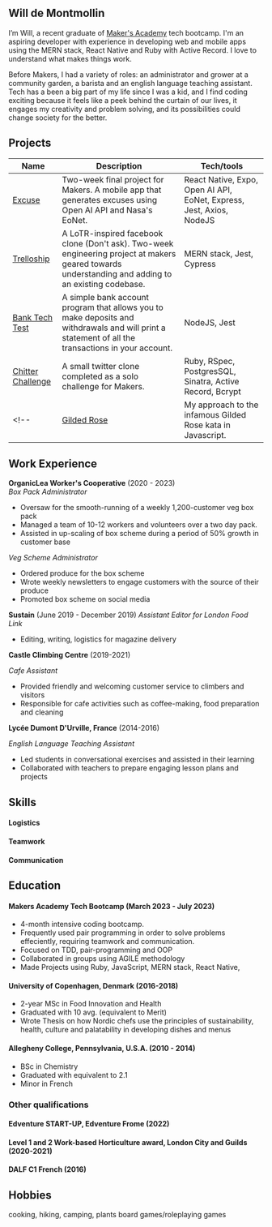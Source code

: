 ## Will de Montmollin

I’m Will, a recent graduate of [Maker's Academy](https://apply.makers.tech/tech-skills-bootcamp-in-software-engineering) tech bootcamp. I'm an aspiring developer with experience in developing web and mobile apps using the MERN stack, React Native and Ruby with Active Record. I love to understand what makes things work. 

Before Makers, I had a variety of roles: an administrator and grower at a community garden, a barista and an english language teaching assistant. Tech has a been a big part of my life since I was a kid, and I find coding exciting because it feels like a peek behind the curtain of our lives, it engages my creativity and problem solving, and its possibilities could change society for the better. 

## Projects 

| Name | Description | Tech/tools |
|------|------------|-------------|
| [Excuse](https://github.com/awdem/excuse) | Two-week final project for Makers. A mobile app that generates excuses using Open AI API and Nasa's EoNet. | React Native, Expo, Open AI API, EoNet, Express, Jest, Axios, NodeJS |
| [Trelloship](https://github.com/awdem/GildedRose-kata-js-jest) | A LoTR-inspired facebook clone (Don't ask). Two-week engineering project at makers geared towards understanding and adding to an existing codebase.  | MERN stack, Jest, Cypress|
| [Bank Tech Test](https://github.com/awdem/bank-tech-test) |  A simple bank account program that allows you to make deposits and withdrawals and will print a statement of all the transactions in your account.  | NodeJS, Jest|
| [Chitter Challenge](https://github.com/awdem/chitter-challenge) | A small twitter clone completed as a solo challenge for Makers. | Ruby, RSpec, PostgresSQL, Sinatra, Active Record, Bcrypt |
<!-- | [Gilded Rose](https://github.com/awdem/GildedRose-kata-js-jest) | My approach to the infamous Gilded Rose kata in Javascript. | NodeJS, Jest| -->

## Work Experience

**OrganicLea Worker's Cooperative** (2020 - 2023)  
_Box Pack Administrator_

- Oversaw for the smooth-running of a weekly 1,200-customer veg box pack
- Managed a team of 10-12 workers and volunteers over a two day pack.
- Assisted in up-scaling of box scheme during a period of 50% growth in customer base

_Veg Scheme Administrator_ 

- Ordered produce for the box scheme
- Wrote weekly newsletters to engage customers with the source of their produce
- Promoted box scheme on social media

**Sustain** (June 2019 - December  2019) 
_Assistant Editor for London Food Link_

- Editing, writing, logistics for magazine delivery

**Castle Climbing Centre** (2019-2021)

_Cafe Assistant_
- Provided friendly and welcoming customer service to climbers and visitors
- Responsible for cafe activities such as coffee-making, food preparation and cleaning

**Lycée Dumont D'Urville, France** (2014-2016)

_English Language Teaching Assistant_
- Led students in conversational exercises and assisted in their learning
- Collaborated with teachers to prepare engaging lesson plans and projects


## Skills

<!-- - I achieved A during my work at B (job, or otherwise)
- I contributed to the growth of X while doing Y (job, or otherwise)
- I built this, made this, broke this, fixed this, etc.
- A link to some on-line evidence (blogs, videos, articles, etc.) -->

#### Logistics

<!-- In my time at OrganicLea, I went from being a trainee to becoming an integral part of the distribution team. During the pandemic, the box scheme doubled its customer base, and I'm proud to have contributed to...

Analytical mind, problem solving, use veg box as example (50% growth) -->

#### Teamwork

<!-- listener, calming, funny, easy going use edventure MSc or vegbox as example -->

#### Communication

<!-- writing, clear, honest, lay groundwork, use Jellied Eel or MSx thesis as example? -->


## Education

#### Makers Academy Tech Bootcamp (March 2023 - July 2023)
- 4-month intensive coding bootcamp. 
- Frequently used pair programming in order to solve problems effeciently, requiring teamwork and communication.
- Focused on TDD, pair-programming and OOP
- Collaborated in groups using AGILE methodology 
- Made Projects using Ruby, JavaScript, MERN stack, React Native, 

#### University of Copenhagen, Denmark (2016-2018)

- 2-year MSc in Food Innovation and Health
- Graduated with 10 avg. (equivalent to Merit)
- Wrote Thesis on how Nordic chefs use the principles of sustainability, health, culture and palatability in developing dishes and menus

#### Allegheny College, Pennsylvania, U.S.A. (2010 - 2014)

- BSc in Chemistry
- Graduated with equivalent to 2.1
- Minor in French

### Other qualifications

#### Edventure START-UP, Edventure Frome (2022)

#### Level 1 and 2 Work-based Horticulture award, London City and Guilds (2020-2021)

#### DALF C1 French (2016)

## Hobbies

cooking, hiking, camping, plants
board games/roleplaying games
